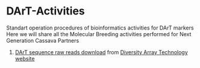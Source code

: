 # DArT-Activities

Standart operation procedures of bioinformatics activities for DArT markers
Here we will share all the Molecular Breeding activities performed for Next Generation Cassava Partners

1. [DArT sequence raw reads download](https://github.com/LucianoRogerio/DArT-Activities/blob/main/DArTRawReadsDownload.md) from [Diversity Array Technology website](https://ordering.diversityarrays.com/login.pl)
